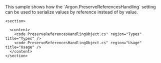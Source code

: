 <?xml version="1.0" encoding="utf-8"?>
<topic id="PreserveReferencesHandlingObject" revisionNumber="1">
  <developerConceptualDocument xmlns="http://ddue.schemas.microsoft.com/authoring/2003/5" xmlns:xlink="http://www.w3.org/1999/xlink">This sample shows how the `Argon.PreserveReferencesHandling`
      setting can be used to serialize values by reference instead of by value.

    <section>

      <content>
        <code PreserveReferencesHandlingObject.cs" region="Types" title="Types" />
        <code PreserveReferencesHandlingObject.cs" region="Usage" title="Usage" />
      </content>
    </section>